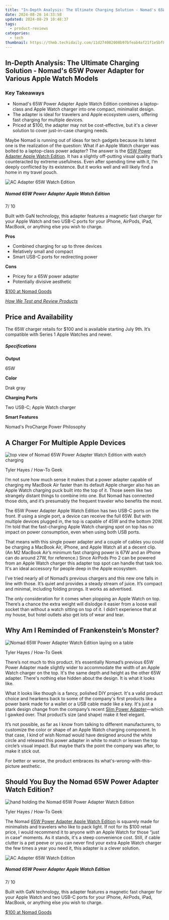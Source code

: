 ```yaml
---
title: "In-Depth Analysis: The Ultimate Charging Solution - Nomad's 65W Power Adapter for Various Apple Watch Models"
date: 2024-08-26 14:33:58
updated: 2024-08-29 10:48:37
tags:
  - product-reviews
categories:
  - tech
thumbnail: https://thmb.techidaily.com/11d274002008b97bfeab4af21f1e5bf87fd22521ba3150e32071e917b571fac9.jpg
---
```


## In-Depth Analysis: The Ultimate Charging Solution - Nomad's 65W Power Adapter for Various Apple Watch Models

### Key Takeaways

* Nomad's 65W Power Adapter Apple Watch Edition combines a laptop-class and Apple Watch charger into one compact, minimalist design.
* The adapter is ideal for travelers and Apple ecosystem users, offering fast charging for multiple devices.
* Priced at $100, the adapter may not be cost-effective, but it's a clever solution to cover just-in-case charging needs.

 Maybe Nomad is running out of ideas for tech gadgets because its latest one is the realization of the question: What if an Apple Watch charger was bolted to a laptop-class power adapter? The answer is the [65W Power Adapter Apple Watch Edition](https://shop-links.co/link/?exclusive=1&publisher_slug=itechdaily19598&url=https%3A%2F%2Fwww.anrdoezrs.net%2Flinks%2F3607085%2Ftype%2Fdlg%2Fsid%2FUUhtgUeUpU2003984%2Fhttps%3A%2F%2Fnomadgoods.com%2Fproducts%2Fac-adapter-65w-usb-c-watch-edition%3Fcjdata%3DMXxOfDB8WXww%26cjevent%3D7124ea07490f11ef8306008a0a82b839). It has a slightly off-putting visual quality that’s counteracted by extreme usefulness. Even after spending time with it, I’m deeply conflicted by its existence. But it works well and will likely find a home in my travel pouch.

![AC Adapter 65W Watch Edition](https://static1.howtogeekimages.com/wordpress/wp-content/uploads/2024/07/ac-adapter-65w-watch-edition.jpeg) 

#####  Nomad 65W Power Adapter Apple Watch Edition

7/ 10 

Built with GaN technology, this adapter features a magnetic fast charger for your Apple Watch and two USB-C ports for your iPhone, AirPods, iPad, MacBook, or anything else you wish to charge. 

**Pros** 
* Combined charging for up to three devices
* Relatively small and compact
* Smart USB-C ports for redirecting power

**Cons** 
* Pricey for a 65W power adapter
* Potentially divisive aesthetic

[$100 at Nomad Goods](https://shop-links.co/link/?exclusive=1&publisher_slug=itechdaily19598&url=https%3A%2F%2Fwww.anrdoezrs.net%2Flinks%2F3607085%2Ftype%2Fdlg%2Fsid%2FUUhtgUeUpU2003984%2Fhttps%3A%2F%2Fnomadgoods.com%2Fproducts%2Fac-adapter-65w-usb-c-watch-edition%3Fcjdata%3DMXxOfDB8WXww%26cjevent%3D7124ea07490f11ef8306008a0a82b839) 

[_How We Test and Review Products_](https://vp-tips.techidaily.com/swiftly-move-data-fast-and-reliable-methods-to-direct-files-onto-your-computer/)

##  Price and Availability

 The 65W charger retails for $100 and is available starting July 9th. It’s compatible with Series 1 Apple Watches and newer.

#####  Specifications

**Output** 

 65W 

**Color** 

 Drak gray 

**Charging Ports** 

 Two USB-C; Apple Watch charger 

**Smart Features** 

 Nomad's ProCharge Power Philosophy 

##  A Charger For Multiple Apple Devices

![top view of Nomad 65W Power Adapter Watch Edition with watch charging](https://static1.howtogeekimages.com/wordpress/wp-content/uploads/wm/2024/07/top-view-of-nomad-65w-power-adapter-watch-edition-with-watch-charging.jpg) 

Tyler Hayes / How-To Geek

 I’m not sure how much sense it makes that a power adapter capable of charging my MacBook Air faster than its default Apple charger also has an Apple Watch charging puck built into the top of it. Those seem like two strangely distant things to combine into one. But Nomad has connected those dots, and it’s presumably the frequent traveler who benefits the most.

 The 65W Power Adapter Apple Watch Edition has two USB-C ports on the front. If using a single port, a device can receive the full 65W. But with multiple devices plugged in, the top is capable of 45W and the bottom 20W. I’m told that the fast-charging Apple Watch charging spot on top has no impact on power consumption, even when using both USB ports.

 That means with this single power adapter and a couple of cables you could be charging a MacBook Air, iPhone, and Apple Watch all at a decent clip. (An M2 MacBook Air’s minimum fast charging power is 67W and an iPhone can do around 27W, for reference.) Since AirPods Pro 2 can be powered from an Apple Watch charger this adapter top spot can handle that task too. It's an ideal accessory for people deep in the Apple ecosystem.

 I’ve tried nearly all of Nomad’s previous chargers and this new one falls in line with those. It’s quiet and provides a steady stream of juice. It’s compact and minimal, including folding prongs. It works as advertised.

 The only consideration for it comes when plopping an Apple Watch on top. There’s a chance the extra weight will dislodge it easier from a loose wall socket than without a watch sitting on top of it. I didn’t experience that at my house, but hotel outlets also get lots of wear and tear.

##  Why Am I Reminded of Frankenstein’s Monster?

![Nomad 65W Power Adapter Watch Edition laying on a table](https://static1.howtogeekimages.com/wordpress/wp-content/uploads/wm/2024/07/nomad-65w-power-adapter-watch-edition-laying-on-a-table.jpg) 

Tyler Hayes / How-To Geek

 There’s not much to this product. It’s essentially Nomad’s previous 65W Power Adapter made slightly wider to accommodate the width of an Apple Watch charger on the top. It's the same depth and height as the other 65W adapter. There's nothing else hidden about the design. It is what it looks like.

 What it looks like though is a fancy, polished DIY project. It's a valid product choice and hearkens back to some of the company's first products like a power bank made for a wallet or a USB cable made like a key. It's just a stark design change from the company’s recent [Slim Power Adapter](https://extra-approaches.techidaily.com/new-mastering-language-free-top-8-srt-translation-websites/)—which I gawked over. That product’s size (and shape) make it feel elegant.

 It’s not possible, as far as I know from talking to different manufacturers, to customize the color or shape of an Apple Watch charging component. In that case, I kind of wish Nomad would have designed around the white circle and released this power adapter in white to match or lessen the top circle’s visual impact. But maybe that’s the point the company was after, to make it stick out.

 For better or worse, the product embraces its what's-wrong-with-this-picture aesthetic.

##  Should You Buy the Nomad 65W Power Adapter Watch Edition?

![hand holding the Nomad 65W Power Adapter Watch Edition](https://static1.howtogeekimages.com/wordpress/wp-content/uploads/wm/2024/07/hand-holding-the-nomad-65w-power-adapter-watch-edition.jpg) 

Tyler Hayes / How-To Geek

 The Nomad [65W Power Adapter Apple Watch Edition](https://shop-links.co/link/?exclusive=1&publisher_slug=itechdaily19598&url=https%3A%2F%2Fwww.anrdoezrs.net%2Flinks%2F3607085%2Ftype%2Fdlg%2Fsid%2FUUhtgUeUpU2003984%2Fhttps%3A%2F%2Fnomadgoods.com%2Fproducts%2Fac-adapter-65w-usb-c-watch-edition%3Fcjdata%3DMXxOfDB8WXww%26cjevent%3D7124ea07490f11ef8306008a0a82b839) is squarely made for minimalists and travelers who like to pack light. If not for its $100 retail price, I would recommend it to anyone with an Apple Watch for those “just in case” moments. As it stands, it's a steep convenience cost. Still, if cable clutter is a pet peeve or you can never find your extra Apple Watch charger the few times a year you need it, this adapter is a clever solution.

![AC Adapter 65W Watch Edition](https://static1.howtogeekimages.com/wordpress/wp-content/uploads/2024/07/ac-adapter-65w-watch-edition.jpeg) 

#####  Nomad 65W Power Adapter Apple Watch Edition

7/ 10 

Built with GaN technology, this adapter features a magnetic fast charger for your Apple Watch and two USB-C ports for your iPhone, AirPods, iPad, MacBook, or anything else you wish to charge. 

[$100 at Nomad Goods](https://shop-links.co/link/?exclusive=1&publisher_slug=itechdaily19598&url=https%3A%2F%2Fwww.anrdoezrs.net%2Flinks%2F3607085%2Ftype%2Fdlg%2Fsid%2FUUhtgUeUpU2003984%2Fhttps%3A%2F%2Fnomadgoods.com%2Fproducts%2Fac-adapter-65w-usb-c-watch-edition%3Fcjdata%3DMXxOfDB8WXww%26cjevent%3D7124ea07490f11ef8306008a0a82b839)

<ins class="adsbygoogle"
     style="display:block"
     data-ad-format="autorelaxed"
     data-ad-client="ca-pub-7571918770474297"
     data-ad-slot="1223367746"></ins>



<ins class="adsbygoogle"
     style="display:block"
     data-ad-client="ca-pub-7571918770474297"
     data-ad-slot="8358498916"
     data-ad-format="auto"
     data-full-width-responsive="true"></ins>
